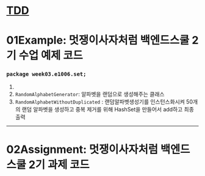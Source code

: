 # [TDD](https://github.com/Senna97/Gradle-Project/tree/main/src/main/java/week05/e1019/stack)

# 01Example: 멋쟁이사자처럼 백엔드스쿨 2기 수업 예제 코드
### `package week03.e1006.set;`
1. 
2. `RandomAlphabetGenerator`: 알파벳을 랜덤으로 생성해주는 클래스 
3. `RandomAlphabetWithoutDuplicated` : 랜덤알파벳생성기를 인스턴스화시켜 50개의 랜덤 알파벳을 생성하고 중복 제거를 위해 HashSet을 만들어서 add하고 최종 출력
***
# 02Assignment: 멋쟁이사자처럼 백엔드스쿨 2기 과제 코드
